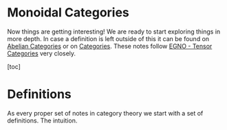 # Monoidal Categories

Now things are getting interesting! We are ready to start exploring things in more depth. In case a definition is left outside of this it can be found on [Abelian Categories](../Categories/Abelian_Categories.md) or on [Categories](../Categories/Categories.md). These notes follow [EGNO - Tensor Categories](https://math.mit.edu/~etingof/egnobookfinal.pdf) very closely.

[toc]



# Definitions

As every proper set of notes in category theory we start with a set of definitions. The intuition. 